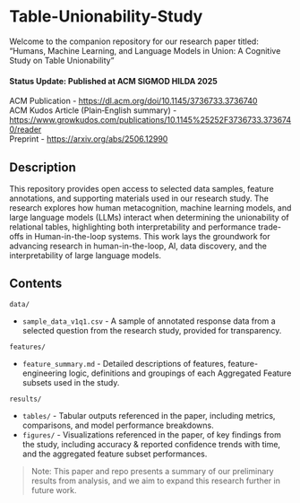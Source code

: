 # Table-Unionability-Study

Welcome to the companion repository for our research paper titled: “Humans, Machine Learning, and Language Models in Union: A Cognitive Study on Table Unionability” 
#### Status Update: Published at ACM SIGMOD HILDA 2025

ACM Publication - https://dl.acm.org/doi/10.1145/3736733.3736740    
ACM Kudos Article (Plain‑English summary) - https://www.growkudos.com/publications/10.1145%25252F3736733.3736740/reader    
Preprint - https://arxiv.org/abs/2506.12990    

## Description
This repository provides open access to selected data samples, feature annotations, and supporting materials used in our research study. The research explores how human metacognition, machine learning models, and large language models (LLMs) interact when determining the unionability of relational tables, highlighting both interpretability and performance trade-offs in Human-in-the-loop systems. This work lays the groundwork for advancing research in human-in-the-loop, AI, data discovery, and the interpretability of large language models.

## Contents
`data/`   
- `sample_data_v1q1.csv` - A sample of annotated response data from a selected question from the research study, provided for transparency.   

`features/`   
- `feature_summary.md` - Detailed descriptions of features, feature-engineering logic, definitions and groupings of each Aggregated Feature subsets used in the study.    

`results/`  
- `tables/` - Tabular outputs referenced in the paper, including metrics, comparisons, and model performance breakdowns.     
- `figures/` - Visualizations referenced in the paper, of key findings from the study, including accuracy & reported confidence trends with time, and the aggregated feature subset performances.   

> Note:
This paper and repo presents a summary of our preliminary results from analysis, and we aim to expand this research further in future work.
